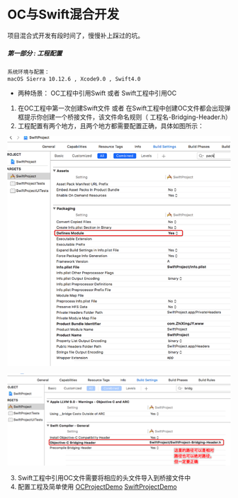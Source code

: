 # OC与Swift混合开发

项目混合式开发有段时间了，慢慢补上踩过的坑。

##### 第一部分 : 工程配置

```
系统环境与配置：
macOS Sierra 10.12.6 , Xcode9.0 , Swift4.0
```

* 两种场景： OC工程中引用Swift  或者 Swift工程中引用OC
1. 在OC工程中第一次创建Swift文件 或者 在Swift工程中创建OC文件都会出现弹框提示你创建一个桥接文件，该文件命名规则（ 工程名-Bridging-Header.h）
2. 工程配置有两个地方，且两个地方都需要配置正确，具体如图所示：


![image](https://github.com/itwyhuaing/Swift-WYH/blob/master/OC与Swift混合开发/image/1.png)


![image](https://github.com/itwyhuaing/Swift-WYH/blob/master/OC与Swift混合开发/image/2.png)


3. Swift工程中引用OC文件需要将相应的头文件导入到桥接文件中
4. 配置工程及简单使用 [OCProjectDemo]()    [SwiftProjectDemo]()
